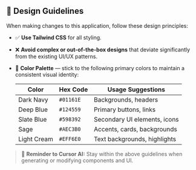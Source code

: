 ## 🎨 Design Guidelines

When making changes to this application, follow these design principles:

- ✅ **Use Tailwind CSS** for all styling.
- ❌ **Avoid complex or out-of-the-box designs** that deviate significantly from the existing UI/UX patterns.
- 🎨 **Color Palette** — stick to the following primary colors to maintain a consistent visual identity:

  | Color        | Hex Code  | Usage Suggestions                 |
  |--------------|-----------|-----------------------------------|
  | Dark Navy    | `#01161E` | Backgrounds, headers              |
  | Deep Blue    | `#124559` | Primary buttons, links            |
  | Slate Blue   | `#598392` | Secondary UI elements, icons      |
  | Sage         | `#AEC3B0` | Accents, cards, backgrounds       |
  | Light Cream  | `#EFF6E0` | Text backgrounds, highlights      |

> 🧠 **Reminder to Cursor AI:** Stay within the above guidelines when generating or modifying components and UI.
